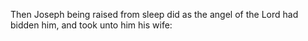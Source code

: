 Then Joseph being raised from sleep did as the angel of the Lord had bidden him, and took unto him his wife:
